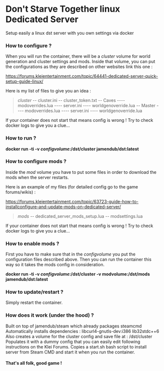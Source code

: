 # Don't Starve Together linux Dedicated Server

Setup easily a linux dst server with you own settings via docker


### How to configure ?

When you will run the container, there will be a *cluster* volume for world generation and cluster settings and mods.
Inside that volume, you can put the configurations as they are described on other websites link this one :

https://forums.kleientertainment.com/topic/64441-dedicated-server-quick-setup-guide-linux/

Here is my list of files to give you an idea :

>*cluster*
-- cluster.ini
-- cluster_token.txt
-- Caves
---- modoverrides.lua
---- server.ini
---- worldgenoverride.lua
-- Master
---- modoverrides.lua
---- server.ini
---- worldgenoverride.lua

If your container does not start that means config is wrong !
Try to check docker logs to give you a clue...

### How to run ?

**docker run -ti -v *configvolume*:/dst/cluster jamendub/dst:latest**

### How to configure mods ?

Inside the *mod* volume you have to put some files in order to download the mods when the server restarts.

Here is an example of my files (for detailed config go to the game forums/wikis) :

https://forums.kleientertainment.com/topic/63723-guide-how-to-installconfigure-and-update-mods-on-dedicated-server/
>*mods*
-- dedicated_server_mods_setup.lua
-- modsettings.lua

If your container does not start that means config is wrong !
Try to check docker logs to give you a clue...

### How to enable mods ?

First you have to make sure that in the *configvolume* you put the configuration files described above.
Then you can run the container this way so it takes the mods config in consideration.

**docker run -ti
-v *configvolume*:/dst/cluster
-v modvolume:/dst/mods
jamendub/dst:latest**

### How to update/restart ?

Simply restart the container.

### How does it work (under the hood) ?

Built on top of jamendub/steam which already packages steamcmd
Automatically installs dependencies : libcurl4-gnutls-dev:i386 lib32stdc++6
Also creates a volume for the cluster config and save file at : /dst/cluster
Populates it with a dummy config that you can easily edit following instructions on the Klei Forums.
Copies a start.sh bash script to install server from Steam CMD and start it when you run the container.


#### That's all folk, good game !
